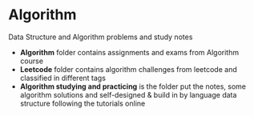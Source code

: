 # Algorithm
Data Structure and Algorithm problems and study notes
* __Algorithm__ folder contains assignments and exams from Algorithm course
* __Leetcode__ folder contains algorithm challenges from leetcode and classified in different tags
* __Algorithm studying and practicing__ is the folder put the notes, some algorithm solutions and self-designed & build in by language data structure
following the tutorials online

